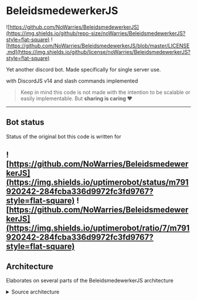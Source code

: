 #  BeleidsmedewerkerJS
![https://github.com/NoWarries/BeleidsmedewerkerJS](https://img.shields.io/github/repo-size/noWarries/BeleidsmedewerkerJS?style=flat-square)
![https://github.com/NoWarries/BeleidsmedewerkerJS/blob/master/LICENSE.md](https://img.shields.io/github/license/noWarries/BeleidsmedewerkerJS?style=flat-square)

Yet another discord bot. Made specifically for single server use.

with DiscordJS v14 and slash commands implemented

> Keep in mind this code is not made with the intention to be scalable or easily implementable.
> But **sharing is caring ❤** ️


---

## Bot status
Status of the original bot this code is written for

![https://github.com/NoWarries/BeleidsmedewerkerJS](https://img.shields.io/uptimerobot/status/m791920242-284fcba336d9972fc3fd9767?style=flat-square)
![https://github.com/NoWarries/BeleidsmedewerkerJS](https://img.shields.io/uptimerobot/ratio/7/m791920242-284fcba336d9972fc3fd9767?style=flat-square)
---

## Architecture
Elaborates on several parts of the BeleidsmedewerkerJS architecture

<details>
<summary>Source architecture</summary>

The source folder contains the projects most important files.
Including but not limited to : events, handlers and triggers

#### Folder types
> **Callable** folders contain files that should be
> (and/or) can be used by other parts of the program

> **Triggered** folders contain files that should be
>  called or triggered. These are generally executables

| Folder   | Callable | Triggered |
|----------|----------|-----------|
| Commands | ❌        | ✅         |
| Events   | ❌        | ✅         |
| Cogs     | ❌        | ❌         |
| Handler  | ✅        | ❌         |

#### Layout & Context
```js
/src/
    /** 
     * => Controller file of the project
     * main.js is responsible for the main functionality of the project.
     * It initialises and sets up the client||shard
     * And handles all the logic
     */
    /main.js/

    /**
     * The api folder is used/contains the api specification details
     * This can be routes/middleware/controllers etc.
     */
    /api/

    /**
     * Cogs (gears) are execute on run scripts.
     * They become and stay available/running on application start.
     * Generally not meant to be called. Service as is
     * 
     * Example
     * - Application Proggramming Interface (API)
     * - x time passed event
     */
    /cogs/

    /**
     * Commands are trigers that are executed on a command (by user)
     * Listeneners are created on application start up.
     * 
     * - data {SlashCommandBuilder}
     * SlashCommandBuilder object 
     * context for creating/registering and utilising slash commands
     *
     * - execute {function|Promise
     * The function to execute on trigger
     */
    /commands/

    /**
     * Events are triggered by the application.
     * Listeners are created on application on start up.
     * Events are triggered by user/channel/guild/bot/etc.
     * So not directly by users request/command
     * 
     * - execute {function|Promise}
     * The function to execute on trigger
     * 
     * - once {boolean}
     *  If the event should only be run once
     * 
     *  Example : ready event should only be run once since the client will only become ready once
     *  
     */
    /events/

    /**
     * Handlers are common functions that can be used by multiple events.
     * In various use cases. Not limited to one.
     * 
     * Example
     * - getting database information
     * - sending out messages to configured channels
     */
    /handlers/

    /**
     * Addition to the database handler, centralised way to take out database from Prisma
     * Like this specifcation details can be stored seperated in the repository instead if the service
     */
    /repository/

    /**
     * Subcommands are used to define various command subcommands
     *  
     *  a command might look like this
     *  /animal monkey
     *  
     *  the corresponding subcommand file would be able to be found
     *  /src/subcommands/animal/monkey
     */
    /subcommands/
```
</details>
